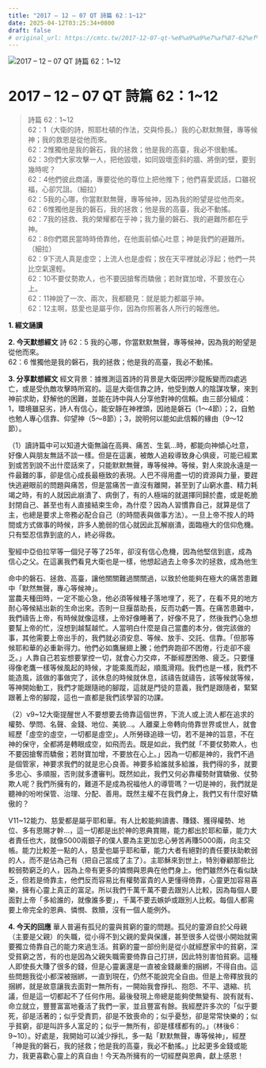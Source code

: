 ```yaml
---
title: "2017 – 12 – 07 QT 詩篇 62：1~12"
date: 2025-04-12T03:25:34+0800
draft: false
# original_url: https://cmtc.tw/2017-12-07-qt-%e8%a9%a9%e7%af%87-62%ef%bc%9a112
---
```


![2017 – 12 – 07 QT 詩篇 62：1\~12](/images/qt.jpg   "2017 – 12 – 07 QT 詩篇 62：1\~12")

# 2017 – 12 – 07 QT 詩篇 62：1\~12

> 詩篇 62：1\~12  
> 62：1（大衛的詩，照耶杜頓的作法，交與伶長。）我的心默默無聲，專等候神；我的救恩是從他而來。  
> 62：2惟獨他是我的磐石，我的拯救；他是我的高臺，我必不很動搖。  
> 62：3你們大家攻擊一人，把他毀壞，如同毀壞歪斜的牆、將倒的壁，要到幾時呢？  
> 62：4他們彼此商議，專要從他的尊位上把他推下；他們喜愛謊話，口雖祝福，心卻咒詛。（細拉）  
> 62：5我的心哪，你當默默無聲，專等候神，因為我的盼望是從他而來。  
> 62：6惟獨他是我的磐石，我的拯救；他是我的高臺，我必不動搖。  
> 62：7我的拯救、我的榮耀都在乎神；我力量的磐石、我的避難所都在乎神。  
> 62：8你們眾民當時時倚靠他，在他面前傾心吐意；神是我們的避難所。（細拉）  
> 62：9下流人真是虛空；上流人也是虛假；放在天平裡就必浮起；他們一共比空氣還輕。  
> 62：10不要仗勢欺人，也不要因搶奪而驕傲；若財寶加增，不要放在心上。  
> 62：11神說了一次、兩次，我都聽見：就是能力都屬乎神。  
> 62：12主啊，慈愛也是屬乎你，因為你照著各人所行的報應他。

**1. 經文誦讀**

**2.  今天默想經文**
詩 62：5 我的心哪，你當默默無聲，專等候神，因為我的盼望是從他而來。  
62：6 惟獨他是我的磐石，我的拯救；他是我的高臺，我必不動搖。

**3. 分享默想經文**
經文背景：據推測這首詩的背景是大衛因押沙龍叛變而四處逃亡，或是受仇敵攻擊時所寫的。這是大衛信靠之詩，他受到敵人的陰謀攻擊，來到神前求助，舒解他的困難，並能在詩中與人分享他對神的信賴。由三部分組成：1，環境雖惡劣，詩人有信心，能安靜在神裡頭，因祂是磐石（1～4節）；2，自勉也勉人專心信靠、仰望神（5～8節）；3，說明何以能如此信賴的緣由（9～12節）。

（1）讀詩篇中可以知道大衛無論在高興、痛苦、生氣…時，都能向神傾心吐意，好像人與朋友無話不談一樣。但是在這裏，被敵人追殺導致身心俱疲，可能已經累到或苦到說不出什麼話來了，只能默默無聲，專等候神。等候，對人來說永遠是一件最難的事，卻是信心成長最極致的表現。人巴不得用盡一切的資源與力量，要趕快逃避眼前的問題與痛苦，但是當痛苦一直沒有離開，甚至到了山窮水盡、精力耗竭之時，有的人就因此崩潰了、病倒了，有的人極端的就選擇同歸於盡，或是乾脆封閉自己、甚至也有人直接結束生命，為什麼？因為人習慣靠自己，就算是信了主，也總是要求上帝務必配合自己（的時間表與做事方法）。一旦上帝不按人的時間或方式做事的時候，許多人脆弱的信心就因此瓦解崩潰，面臨極大的信仰危機。只有堅忍信靠到底的人，終必得救。

聖經中亞伯拉罕等一個兒子等了25年，卻沒有信心危機，因為他堅信到底，成為信心之父。在這裏我們看見大衛也是一樣，他想起過去上帝多次的拯救，成為他生

命中的磐石、拯救、高臺，讓他關關難過關關過，以致於他能夠在極大的痛苦患難中「默然無聲，專心等候神」。  
當農夫種田時，一定不能心急，他必須等候種子落地埋了，死了，在看不見的地方耐心等候結出新的生命出來。否則一旦揠苗助長，反而功虧一簣。在痛苦患難中，我們禱告上帝，有時候就像這樣，上帝好像睡著了，好像不見了，然後我們心急想要幫上帝的忙，沒想到越幫越忙。人當明白什麼是自己當盡的本分，做完該做的事，其他需要上帝出手的，我們就必須安息、等候、放手、交託、信靠。「但那等候耶和華的必重新得力。他們必如鷹展翅上騰；他們奔跑卻不困倦，行走卻不疲乏。」人靠自己若妄想要掌控一切，就會心力交瘁，不斷經歷困倦、疲乏。只要懂得像老鷹一樣等候風起的時候，才能乘風而起，順風滑翔。我們也是一樣，我們不能造風，該做的事做完了，該休息的時候就休息，該禱告就禱告，該等候就等候，等神開始動工，我們才能跟隨祂的腳蹤，這就是門徒的意義，我們是跟隨者，緊緊跟著上帝的腳蹤，這也一直都是我們該學習的功課。

（2）v9\~12大衛提醒世人不要想要去倚靠這個世界，下流人或上流人都在追求的權勢、學問、名聲、金錢、地位、美貌…。人離棄上帝轉向倚靠世界或世人，就會經歷「虛空的虛空，一切都是虛空」。人所勞碌追碌一切，若不是神的旨意，不在神的保守，全都將是轉眼成空，如飛而去。既是如此，我們就「不要仗勢欺人，也不要因搶奪而驕傲；若財寶加增，不要放在心上。」因為一切都是神的，我們不過是個管家，神要求我們的就是忠心良善。神要多給誰就多給誰，我們得的多，就要多忠心、多順服，否則就多遭審判。既然如此，我們又何必靠權勢財寶驕傲、仗勢欺人呢？我們所擁有的，難道不是成為祝福他人的導管嗎？一切是神的，我們就是聽神的吩咐保管、治理、分配、善用。既然主權不在我們身上，我們又有什麼好驕傲的？

V11\~12能力、慈愛都是屬乎耶和華。有人比較能夠讀書、賺錢、獲得權勢、地位、多有恩賜才幹…，這一切都是出於神的恩典賞賜，能力都出於耶和華，能力大者責任也大，就像5000兩銀子的僕人要為主更加忠心勞苦再賺5000兩，向主交帳。能力比較差一點的人，慈愛也屬乎耶和華，能力大者有絕對的責任要扶助軟弱的人，而不是佔為己有（把自己當成了主了）。主耶穌來到世上，特別眷顧那些比較弱勢窮乏的人，因為上帝有更多的憐憫與恩典在他們身上。他們雖然外在看似缺乏，但若是倚靠主，他們反而容易比有權勢富貴的人更懂得倚靠，心靈更加容易喜樂，擁有心靈上真正的富足。所以我們千萬千萬不要去跟別人比較，因為每個人要面對上帝「多給誰的，就像誰多要」，千萬不要去嫉妒或跟別人比較。每個人都需要上帝完全的恩典、憐憫、救贖，沒有一個人能例外。

**4. 今天的回應**
華人普遍有孤兒的靈與貧窮的靈的問題。孤兒的靈源自於父母親（主要是父親）的失職，從小得不到父親的愛與保護，甚至很多人從很小開始就需要獨立倚靠自己的能力來過生活。貧窮的靈一部份則是從小就經歷家中的貧窮，深受貧窮之苦，有的也是因為父親失職需要倚靠自己打拼，因此特別害怕貧窮。這種人即使長大賺了很多的錢，但是心靈裏還是一直被金錢嚴重的捆綁，不得自由。這些問題我從小都深被捆綁，一直到現在，仍然不能說完全自由。但是上帝釋放我的捆綁，就是故意讓我去面對一無所有，一開始我會掙扎、抱怨、不平、退縮、抗議，但是這一切都起不了任何作用。最後發現上帝總是能夠使無變有、說有就有、命立就立，豐豐富富地養活了我們一家，並且豐富有餘。我經歷許多次的「似乎要死，卻是活著的；似乎受責罰，卻是不致喪命的；似乎憂愁，卻是常常快樂的；似乎貧窮，卻是叫許多人富足的；似乎一無所有，卻是樣樣都有的。」（林後6：9\~10）。好處是，我開始可以減少掙扎，多一點「默默無聲，專等候神」，經歷「神是我的磐石，我的拯救；他是我的高臺，我必不動搖。」比起更多金錢或能力，我更喜歡心靈上的真自由！今天為所擁有的一切經歷與恩典，獻上感恩！
